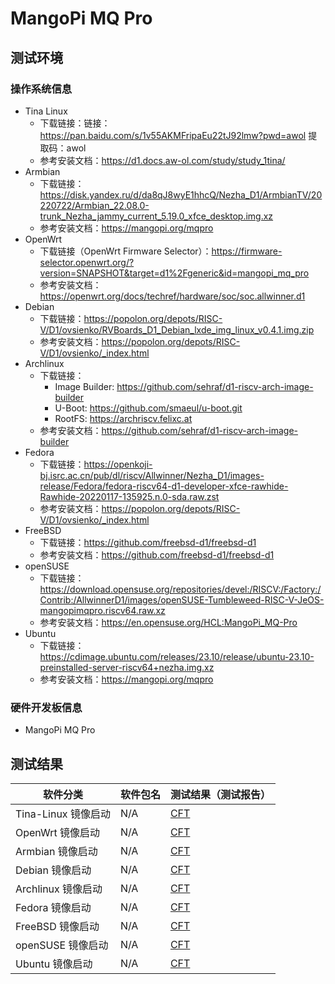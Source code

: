 # MangoPi MQ Pro

## 测试环境

### 操作系统信息

- Tina Linux
  - 下载链接：链接：https://pan.baidu.com/s/1v55AKMFripaEu22tJ92lmw?pwd=awol 提取码：awol
  - 参考安装文档：https://d1.docs.aw-ol.com/study/study_1tina/
- Armbian
  - 下载链接：https://disk.yandex.ru/d/da8qJ8wyE1hhcQ/Nezha_D1/ArmbianTV/20220722/Armbian_22.08.0-trunk_Nezha_jammy_current_5.19.0_xfce_desktop.img.xz
  - 参考安装文档：https://mangopi.org/mqpro
- OpenWrt
  - 下载链接（OpenWrt Firmware Selector）：https://firmware-selector.openwrt.org/?version=SNAPSHOT&target=d1%2Fgeneric&id=mangopi_mq_pro
  - 参考安装文档：https://openwrt.org/docs/techref/hardware/soc/soc.allwinner.d1
- Debian
  - 下载链接：https://popolon.org/depots/RISC-V/D1/ovsienko/RVBoards_D1_Debian_lxde_img_linux_v0.4.1.img.zip
  - 参考安装文档：https://popolon.org/depots/RISC-V/D1/ovsienko/_index.html
- Archlinux
  - 下载链接：
      - Image Builder: https://github.com/sehraf/d1-riscv-arch-image-builder
      - U-Boot: https://github.com/smaeul/u-boot.git
      - RootFS: https://archriscv.felixc.at
  - 参考安装文档：https://github.com/sehraf/d1-riscv-arch-image-builder
- Fedora
  - 下载链接：https://openkoji-bj.isrc.ac.cn/pub/dl/riscv/Allwinner/Nezha_D1/images-release/Fedora/fedora-riscv64-d1-developer-xfce-rawhide-Rawhide-20220117-135925.n.0-sda.raw.zst
  - 参考安装文档：https://popolon.org/depots/RISC-V/D1/ovsienko/_index.html
- FreeBSD
  - 下载链接：https://github.com/freebsd-d1/freebsd-d1
  - 参考安装文档：https://github.com/freebsd-d1/freebsd-d1
- openSUSE
  - 下载链接：https://download.opensuse.org/repositories/devel:/RISCV:/Factory:/Contrib:/AllwinnerD1/images/openSUSE-Tumbleweed-RISC-V-JeOS-mangopimqpro.riscv64.raw.xz
  - 参考安装文档：https://en.opensuse.org/HCL:MangoPi_MQ-Pro
- Ubuntu
  - 下载链接：https://cdimage.ubuntu.com/releases/23.10/release/ubuntu-23.10-preinstalled-server-riscv64+nezha.img.xz
  - 参考安装文档：https://mangopi.org/mqpro

### 硬件开发板信息

- MangoPi MQ Pro

## 测试结果

| 软件分类                       | 软件包名     | 测试结果（测试报告）        |
|----------------------------|--------------|---------------------------|
| Tina-Linux 镜像启动            | N/A          | [CFT][Tina]            |
| OpenWrt 镜像启动               | N/A          | [CFT][OpenWrt]         |
| Armbian 镜像启动               | N/A          | [CFT][Armbian]         |
| Debian 镜像启动                | N/A          | [CFT][Debian]          |
| Archlinux 镜像启动             | N/A          | [CFT][Archlinux]       |
| Fedora 镜像启动                | N/A          | [CFT][Fedora]          |
| FreeBSD 镜像启动               | N/A          | [CFT][FreeBSD]         |
| openSUSE 镜像启动              | N/A          | [CFT][openSUSE]        |
| Ubuntu 镜像启动                | N/A          | [CFT][Ubuntu]          |

[Tina]: ./TinaLinux/README.md
[OpenWrt]: ./OpenWrt/README.md
[Debian]: ./Debian/README.md
[Armbian]: ./Armbian/README.md
[Archlinux]: ./Archlinux/README.md
[Fedora]: ./Fedora/README.md
[FreeBSD]: ./FreeBSD/README.md
[openSUSE]: ./openSUSE/README.md
[Ubuntu]: ./Ubuntu/README.md